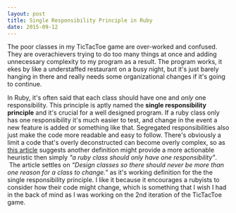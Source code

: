 ```yaml
---
layout: post
title: Single Responsibility Principle in Ruby
date: 2015-09-12
---
```


The poor classes in my TicTacToe game are over-worked and confused. They
are overachievers trying to do too many things at once and adding
unnecessary complexity to my program as a result. The program works, it
ekes by like a understaffed restaurant on a busy night, but it's just
barely hanging in there and really needs some organizational changes if
it's going to continue.

In Ruby, it's often said that each class should have one and *only* one
responsibility. This principle is aptly named the **single
responsibility principle** and it's crucial for a well designed program.
If a ruby class only has one responsibility it's much easier to test,
and change in the event a new feature is added or something like that.
Segregated responsibilities also just make the code more readable and
easy to follow. There's obviously a limit a code that's overly
deconstructed can become overly complex, so as [this
article](http://jjbohn.info/blog/2014/07/28/single-responsibility-principle-a-solid-week/)
suggests another definition might provide a more actionable heuristic
then simply *"a ruby class should only have one responsibility"*.  The
article settles on *“Design classes so there should never be more than
one reason for a class to change.”* as it's working definition for the
the single responsibility principle. I like it because it encourages a
rubyists to consider how their code might change, which is something
that I wish I had in the back of mind as I was working on the 2nd
iteration of the TicTacToe game.
